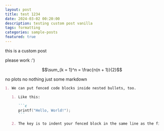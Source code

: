 ```yaml
---
layout: post
title: test 1234
date: 2024-03-02 00:20:00
description: testing custom post vanilla
tags: formatting
categories: sample-posts
featured: true
---
```


this is a custom post

please work :')

$$\sum_{k = 1}^n = \frac{n(n + 1)}{2}$$

no plots no nothing just some markdown

````markdown
1. We can put fenced code blocks inside nested bullets, too.

   1. Like this:

      ```c
      printf("Hello, World!");
      ```

   2. The key is to indent your fenced block in the same line as the first character of the line.
````
